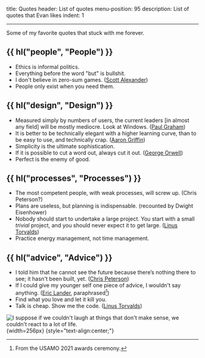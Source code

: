 title: Quotes
header: List of quotes
menu-position: 95
description: List of quotes that Evan likes
indent: 1

---

Some of my favorite quotes that stuck with me forever.

## {{ hl("people", "People") }}

- Ethics is informal politics.
- Everything before the word "but" is bullshit.
- I don't believe in zero-sum games.
	([Scott Alexander](https://slatestarcodex.com/2015/01/01/untitled/))
- People only exist when you need them.

## {{ hl("design", "Design") }}

- Measured simply by numbers of users, the current leaders [in almost any field]
	will be mostly mediocre. Look at Windows.
	([Paul Graham](http://www.paulgraham.com/icadmore.html))
- It is better to be technically elegant with a higher learning curve, than to
	be easy to use, and technically crap.
	([Aaron Griffin](https://bugs.archlinux.org/task/43302))
- Simplicity is the ultimate sophistication.
- If it is possible to cut a word out, always cut it out.
	([George Orwell](https://sites.duke.edu/scientificwriting/orwells-6-rules/))
- Perfect is the enemy of good.

## {{ hl("processes", "Processes") }}

- The most competent people, with weak processes, will screw up.
	(Chris Peterson?)
- Plans are useless, but planning is indispensable.
	(recounted by Dwight Eisenhower)
- Nobody should start to undertake a large project.
	You start with a small _trivial_ project,
	and you should never expect it to get large.
	([Linus Torvalds](https://en.wikiquote.org/wiki/Linus_Torvalds))
- Practice energy management, not time management.

## {{ hl("advice", "Advice") }}

- I told him that he cannot see the future
	because there’s nothing there to see; it hasn't been built, yet.
	([Chris Peterson](https://mitadmissions.org/blogs/entry/choosing-to-become-yourself/))
- If I could give my younger self one piece of advice,
	I wouldn't say anything.
	([Eric Lander](https://en.wikipedia.org/wiki/Eric_Lander), paraphrased[^lander])
- Find what you love and let it kill you.
- Talk is cheap. Show me the code.
	([Linus Torvalds](http://lkml.org/lkml/2000/8/25/132))

[^lander]: From the USAMO 2021 awards ceremony.

![I suppose if we couldn't laugh at things that don't make sense,
we couldn't react to a lot of life.](static/calvin-hobbes-life.jpg){width=256px}
{style="text-align:center;"}
